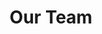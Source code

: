 ---
title: "Our Team"
# watermark text
# watermark: "Team"
# page header background image
page_header_image: "images/background/about.jpg"
# meta description
description : "FTC 26502 Team"

layout: "team"
draft: false

team_member:
# team member
- name : "Sagnik"
  image : "images/team/Sagnik.jpg"
  designation : "Builder"
  social:
  - icon : "fab fa-facebook"
    link : "#"
  - icon : "fab fa-twitter"
    link : "#"
  - icon : "fab fa-linkedin"
    link : "#"
  - icon : "fab fa-pinterest-p"
    link : "#"
    
# team member
- name : "Dorina"
  image : "images/team/Dorina.jpg"
  designation : "Developer"
  social:
  - icon : "fab fa-facebook"
    link : "#"
  - icon : "fab fa-twitter"
    link : "#"
  - icon : "fab fa-linkedin"
    link : "#"
  - icon : "fab fa-pinterest-p"
    link : "#"
    
  
---